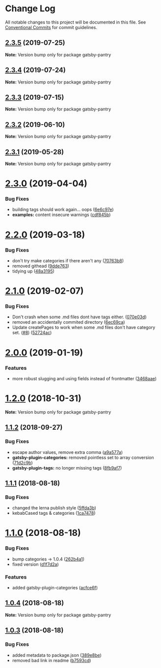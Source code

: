 # Change Log

All notable changes to this project will be documented in this file.
See [Conventional Commits](https://conventionalcommits.org) for commit guidelines.

## [2.3.5](https://github.com/rmcfadzean/gatsby-pantry/compare/v2.3.4...v2.3.5) (2019-07-25)

**Note:** Version bump only for package gatsby-pantry





## [2.3.4](https://github.com/rmcfadzean/gatsby-pantry/compare/v2.3.3...v2.3.4) (2019-07-24)

**Note:** Version bump only for package gatsby-pantry





## [2.3.3](https://github.com/rmcfadzean/gatsby-pantry/compare/v2.3.2...v2.3.3) (2019-07-15)

**Note:** Version bump only for package gatsby-pantry





## [2.3.2](https://github.com/rmcfadzean/gatsby-pantry/compare/v2.3.1...v2.3.2) (2019-06-10)

**Note:** Version bump only for package gatsby-pantry





## [2.3.1](https://github.com/rmcfadzean/gatsby-pantry/compare/v2.3.0...v2.3.1) (2019-05-28)

**Note:** Version bump only for package gatsby-pantry





# [2.3.0](https://github.com/rmcfadzean/gatsby-pantry/compare/v2.2.0...v2.3.0) (2019-04-04)


### Bug Fixes

* building tags should work again... oops ([6e6c97e](https://github.com/rmcfadzean/gatsby-pantry/commit/6e6c97e))
* **examples:** content insecure warnings ([cdf845b](https://github.com/rmcfadzean/gatsby-pantry/commit/cdf845b))





# [2.2.0](https://github.com/rmcfadzean/gatsby-pantry/compare/v2.1.0...v2.2.0) (2019-03-18)


### Bug Fixes

* don't try make categories if there aren't any ([70763b8](https://github.com/rmcfadzean/gatsby-pantry/commit/70763b8))
* removed githead ([9dde763](https://github.com/rmcfadzean/gatsby-pantry/commit/9dde763))
* tidying up ([48a3195](https://github.com/rmcfadzean/gatsby-pantry/commit/48a3195))





# [2.1.0](https://github.com/rmcfadzean/gatsby-pantry/compare/v2.0.0...v2.1.0) (2019-02-07)


### Bug Fixes

* Don't crash when some .md files dont have tags either. ([070e03d](https://github.com/rmcfadzean/gatsby-pantry/commit/070e03d))
* removed an accidentally commited directory ([6ec69ca](https://github.com/rmcfadzean/gatsby-pantry/commit/6ec69ca))
* Update createPages to work when some .md files don't have category set. ([#8](https://github.com/rmcfadzean/gatsby-pantry/issues/8)) ([52724ac](https://github.com/rmcfadzean/gatsby-pantry/commit/52724ac))





# [2.0.0](https://github.com/rmcfadzean/gatsby-pantry/compare/v1.2.0...v2.0.0) (2019-01-19)


### Features

* more robust slugging and using fields instead of frontmatter ([3468aae](https://github.com/rmcfadzean/gatsby-pantry/commit/3468aae))





# [1.2.0](https://github.com/rmcfadzean/gatsby-pantry/compare/v1.1.2...v1.2.0) (2018-10-31)

**Note:** Version bump only for package gatsby-pantry





<a name="1.1.2"></a>
## [1.1.2](https://github.com/rmcfadzean/gatsby-pantry/compare/v1.1.1...v1.1.2) (2018-09-27)


### Bug Fixes

* escape author values, remove extra comma ([a9a577a](https://github.com/rmcfadzean/gatsby-pantry/commit/a9a577a))
* **gatsby-plugin-categories:** removed pointless set to array conversion ([71d2c9b](https://github.com/rmcfadzean/gatsby-pantry/commit/71d2c9b))
* **gatsby-plugin-tags:** no longer missing tags ([8fb9af7](https://github.com/rmcfadzean/gatsby-pantry/commit/8fb9af7))





<a name="1.1.1"></a>
## [1.1.1](https://github.com/rmcfadzean/gatsby-pantry/compare/v1.1.0...v1.1.1) (2018-08-18)


### Bug Fixes

* changed the lerna publish style ([5ffda3b](https://github.com/rmcfadzean/gatsby-pantry/commit/5ffda3b))
* kebabCased tags & categories ([1ca7478](https://github.com/rmcfadzean/gatsby-pantry/commit/1ca7478))





<a name="1.1.0"></a>
# [1.1.0](https://github.com/rmcfadzean/gatsby-pantry/compare/v1.0.4...v1.1.0) (2018-08-18)


### Bug Fixes

* bump categories -> 1.0.4 ([262b4a1](https://github.com/rmcfadzean/gatsby-pantry/commit/262b4a1))
* fixed version ([d1f7d2a](https://github.com/rmcfadzean/gatsby-pantry/commit/d1f7d2a))


### Features

* added gatsby-plugin-categories ([acfce6f](https://github.com/rmcfadzean/gatsby-pantry/commit/acfce6f))





<a name="1.0.4"></a>
## [1.0.4](https://github.com/rmcfadzean/gatsby-pantry/compare/v1.0.3...v1.0.4) (2018-08-18)

**Note:** Version bump only for package gatsby-pantry





<a name="1.0.3"></a>
## [1.0.3](https://github.com/rmcfadzean/gatsby-pantry/compare/v1.0.2...v1.0.3) (2018-08-18)


### Bug Fixes

* added metadata to package.json ([389e8be](https://github.com/rmcfadzean/gatsby-pantry/commit/389e8be))
* removed bad link in readme ([b7593cd](https://github.com/rmcfadzean/gatsby-pantry/commit/b7593cd))
